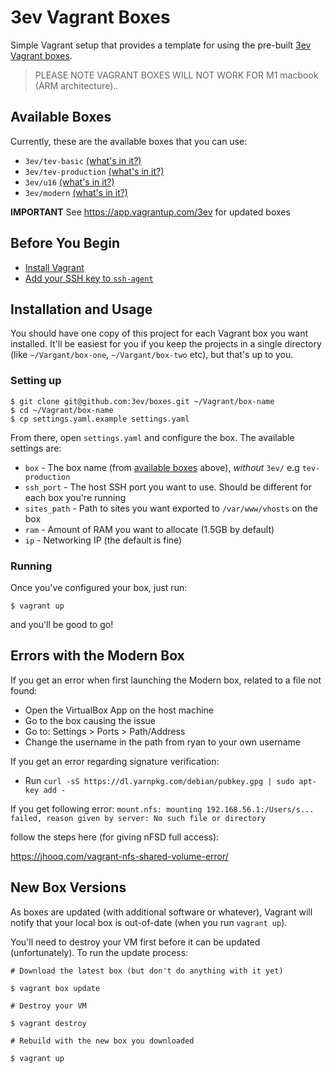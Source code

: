 # 3ev Vagrant Boxes

Simple Vagrant setup that provides a template for using the pre-built
[3ev Vagrant boxes](https://github.com/3ev/3ev-vagrant).

> PLEASE NOTE VAGRANT BOXES WILL NOT WORK FOR M1 macbook (ARM architecture).. 

## Available Boxes

Currently, these are the available boxes that you can use:

* `3ev/tev-basic` [(what's in it?)](https://github.com/3ev/3ev-vagrant/tree/master)
* `3ev/tev-production` [(what's in it?)](https://github.com/3ev/3ev-vagrant/tree/dev-tev-production)
* `3ev/u16` [(what's in it?)](https://github.com/3ev/3ev-vagrant/tree/u16)
* `3ev/modern` [(what's in it?)](https://github.com/3ev/3ev-vagrant/tree/dev-tev-modern)

**IMPORTANT** See https://app.vagrantup.com/3ev for updated boxes

## Before You Begin

* [Install Vagrant](https://github.com/3ev/boxes/wiki/Installing-Vagrant)
* [Add your SSH key to `ssh-agent`](https://github.com/3ev/boxes/wiki/SSH-Keys#important)

## Installation and Usage

You should have one copy of this project for each Vagrant box you want installed.
It'll be easiest for you if you keep the projects in a single directory (like
`~/Vargant/box-one`, `~/Vargant/box-two` etc), but that's up to you.

### Setting up

```
$ git clone git@github.com:3ev/boxes.git ~/Vagrant/box-name
$ cd ~/Vagrant/box-name
$ cp settings.yaml.example settings.yaml
```

From there, open `settings.yaml` and configure the box. The available settings
are:

* `box` - The box name (from [available boxes](#available-boxes) above), *without* `3ev/` e.g `tev-production`
* `ssh_port` - The host SSH port you want to use. Should be different for each box you're running
* `sites_path` - Path to sites you want exported to `/var/www/vhosts` on the box
* `ram` - Amount of RAM you want to allocate (1.5GB by default)
* `ip` - Networking IP (the default is fine)

### Running

Once you've configured your box, just run:

```
$ vagrant up
```

and you'll be good to go!

## Errors with the Modern Box

If you get an error when first launching the Modern box, related to a file not found:
* Open the VirtualBox App on the host machine
* Go to the box causing the issue
* Go to: Settings > Ports > Path/Address
* Change the username in the path from ryan to your own username

If you get an error regarding signature verification:
* Run `curl -sS https://dl.yarnpkg.com/debian/pubkey.gpg | sudo apt-key add -`

If you get following error: 
```mount.nfs: mounting 192.168.56.1:/Users/s... failed, reason given by server: No such file or directory```

follow the steps here (for giving nFSD full access):

https://jhooq.com/vagrant-nfs-shared-volume-error/



## New Box Versions

As boxes are updated (with additional software or whatever), Vagrant will notify
that your local box is out-of-date (when you run `vagrant up`).

You'll need to destroy your VM first before it can be updated (unfortunately). To
run the update process:

```
# Download the latest box (but don't do anything with it yet)

$ vagrant box update

# Destroy your VM

$ vagrant destroy

# Rebuild with the new box you downloaded

$ vagrant up
```
